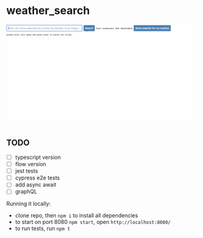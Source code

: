 # weather_search

![demo gif image](https://github.com/da-vaibhav/weather_search/blob/master/demo.gif)

## TODO
- [ ] typescript version
- [ ] flow version
- [ ] jest tests
- [ ] cypress e2e tests
- [ ] add async await
- [ ] graphQL

Running it locally:
- clone repo, then `npm i` to install all dependencies
- to start on port 8080 `npm start`, open `http://localhost:8080/`
- to run tests, run `npm t`
